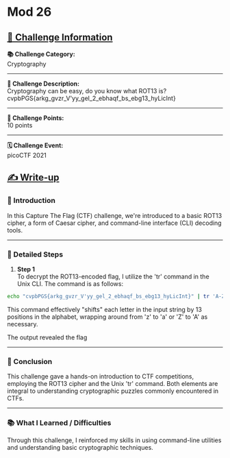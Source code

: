 # Mod 26

## <u>🎯 Challenge Information</u>

**📚 Challenge Category:**  
Cryptography

---
**📝 Challenge Description:**  
Cryptography can be easy, do you know what ROT13 is? cvpbPGS{arkg_gvzr_V'yy_gel_2_ebhaqf_bs_ebg13_hyLicInt}

---
**🏅 Challenge Points:**  
10 points

---
**🗓 Challenge Event:**  
picoCTF 2021

## <u> ✍️ Write-up </u>

### 🚀 Introduction
In this Capture The Flag (CTF) challenge, we're introduced to a basic ROT13 cipher, a form of Caesar cipher, and command-line interface (CLI) decoding tools.

---
### 📝 Detailed Steps

1. **Step 1**  
To decrypt the ROT13-encoded flag, I utilize the 'tr' command in the Unix CLI. The command is as follows:

```bash
echo "cvpbPGS{arkg_gvzr_V'yy_gel_2_ebhaqf_bs_ebg13_hyLicInt}" | tr 'A-Za-z' 'N-ZA-Mn-za-m'
```

This command effectively "shifts" each letter in the input string by 13 positions in the alphabet, wrapping around from 'z' to 'a' or 'Z' to 'A' as necessary.

The output revealed the flag

---
### 🎈 Conclusion
This challenge gave a hands-on introduction to CTF competitions, employing the ROT13 cipher and the Unix 'tr' command. Both elements are integral to understanding cryptographic puzzles commonly encountered in CTFs.

---
### 📚 What I Learned / Difficulties
Through this challenge, I reinforced my skills in using command-line utilities and understanding basic cryptographic techniques. 
